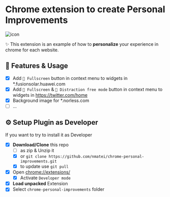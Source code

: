 # Chrome extension to create Personal Improvements

![icon](views/icons/icon-48.png)

✨ This extension is an example of how to **personalize** your experience 
in chrome for each website.

## 💠 Features & Usage

- [x] Add `🔲 Fullscreen` button in context menu to widgets in *.fusionsolar.huawei.com
- [x] Add `🔲 Fullscreen` & `🔲 Distraction free mode` button in context menu to widgets in https://twitter.com/home
- [x] Background image for *.norless.com
- [ ] ...

## ⚙ Setup Plugin as Developer

If you want to try to install it as Developer

- [x] **Download/Clone** this repo
    - [ ] as zip & Unzip it
    - [x] or `git clone https://github.com/nmatei/chrome-personal-improvements.git`
    - [x] to update use `git pull`
- [x] Open [chrome://extensions/](chrome://extensions/)
    - [x] Activate `Developer mode`
- [x] **Load unpacked** Extension
- [x] Select `chrome-personal-improvements` folder